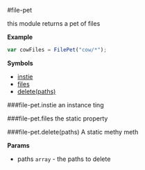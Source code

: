 <a name="module_file-pet"></a>
#file-pet

this module returns a pet of files

  
**Example**  
```js
var cowFiles = FilePet("cow/*");
```
**Symbols**  

* [instie](#module_file-pet#instie)
* [files](#module_file-pet#files)
* [delete(paths)](#module_file-pet#delete)

<a name="module_file-pet#instie"></a>
###file-pet.instie
an instance ting

  
<a name="module_file-pet#files"></a>
###file-pet.files
the static property

  
<a name="module_file-pet#delete"></a>
###file-pet.delete(paths)
A static methy meth

**Params**

- paths `array` - the paths to delete

